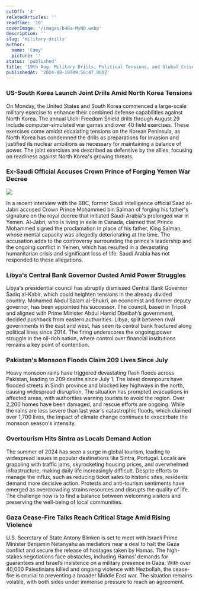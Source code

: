 ```yaml
---
cutOff: '4'
relatedArticles: ''
readTime: '10'
coverImage: '/images/b46a-MyND.webp'
description: ''
slug: 'military-drills'
author:
  name: 'Camy'
  picture: ''
status: 'published'
title: '19th Aug: Military Drills, Political Tensions, and Global Crises'
publishedAt: '2024-08-19T09:56:47.000Z'
---
```


### US-South Korea Launch Joint Drills Amid North Korea Tensions

On Monday, the United States and South Korea commenced a large-scale military exercise to enhance their combined defense capabilities against North Korea. The annual Ulchi Freedom Shield drills through August 29 include computer-simulated war games and over 40 field exercises. These exercises come amidst escalating tensions on the Korean Peninsula, as North Korea has condemned the drills as preparations for invasion and justified its nuclear ambitions as necessary for maintaining a balance of power. The joint exercises are described as defensive by the allies, focusing on readiness against North Korea's growing threats.

### Ex-Saudi Official Accuses Crown Prince of Forging Yemen War Decree

![](/images/b46a-E5ND.webp)

In a recent interview with the BBC, former Saudi intelligence official Saad al-Jabri accused Crown Prince Mohammed bin Salman of forging his father's signature on the royal decree that initiated Saudi Arabia's prolonged war in Yemen. Al-Jabri, who is living in exile in Canada, claimed that Prince Mohammed signed the proclamation in place of his father, King Salman, whose mental capacity was allegedly deteriorating at the time. The accusation adds to the controversy surrounding the prince's leadership and the ongoing conflict in Yemen, which has resulted in a devastating humanitarian crisis and significant loss of life. Saudi Arabia has not responded to these allegations.

### Libya's Central Bank Governor Ousted Amid Power Struggles

Libya's presidential council has abruptly dismissed Central Bank Governor Sadiq al-Kabir, which could heighten tensions in the already divided country. Mohamed Abdul Salam al-Shukri, an economist and former deputy governor, has been appointed his successor. The council, based in Tripoli and aligned with Prime Minister Abdul Hamid Dbeibah’s government, decided pushback from eastern authorities. Libya, split between rival governments in the east and west, has seen its central bank fractured along political lines since 2014. The firing underscores the ongoing power struggle in the oil-rich nation, where control over financial institutions remains a key point of contention.

### Pakistan's Monsoon Floods Claim 209 Lives Since July

Heavy monsoon rains have triggered devastating flash floods across Pakistan, leading to 209 deaths since July 1. The latest downpours have flooded streets in Sindh province and blocked key highways in the north, causing widespread disruption. The situation has prompted evacuations in affected areas, with authorities warning tourists to avoid the region. Over 2,200 homes have been damaged, and rescue efforts are ongoing. While the rains are less severe than last year's catastrophic floods, which claimed over 1,700 lives, the impact of climate change continues to exacerbate the monsoon season's intensity.

### Overtourism Hits Sintra as Locals Demand Action

The summer of 2024 has seen a surge in global tourism, leading to widespread issues in popular destinations like Sintra, Portugal. Locals are grappling with traffic jams, skyrocketing housing prices, and overwhelmed infrastructure, making daily life increasingly difficult. Despite efforts to manage the influx, such as reducing ticket sales to historic sites, residents demand more decisive action. Protests and anti-tourism sentiments have emerged as overcrowding strains resources and disrupts the quality of life. The challenge now is to find a balance between welcoming visitors and preserving the well-being of local communities.

### Gaza Cease-Fire Talks Reach Critical Stage Amid Rising Violence

U.S. Secretary of State Antony Blinken is set to meet with Israeli Prime Minister Benjamin Netanyahu as mediators near a deal to halt the Gaza conflict and secure the release of hostages taken by Hamas. The high-stakes negotiations face obstacles, including Hamas’ demands for guarantees and Israel’s insistence on a military presence in Gaza. With over 40,000 Palestinians killed and ongoing violence with Hezbollah, the cease-fire is crucial to preventing a broader Middle East war. The situation remains volatile, with both sides under immense pressure to reach an agreement.